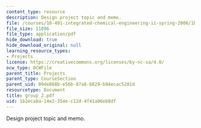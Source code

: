 ```yaml
---
content_type: resource
description: Design project topic and memo.
file: /courses/10-491-integrated-chemical-engineering-ii-spring-2006/1b2eca8a14e2354ec12d4f41a06eb8df_group_2.pdf
file_size: 11896
file_type: application/pdf
hide_download: true
hide_download_original: null
learning_resource_types:
- Projects
license: https://creativecommons.org/licenses/by-nc-sa/4.0/
ocw_type: OCWFile
parent_title: Projects
parent_type: CourseSection
parent_uid: 09de868b-e56b-87a8-b829-b94ecac5201d
resourcetype: Document
title: group_2.pdf
uid: 1b2eca8a-14e2-354e-c12d-4f41a06eb8df
---
```

Design project topic and memo.